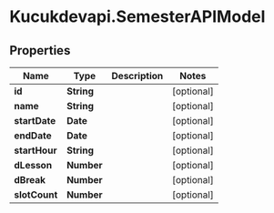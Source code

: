 # Kucukdevapi.SemesterAPIModel

## Properties

Name | Type | Description | Notes
------------ | ------------- | ------------- | -------------
**id** | **String** |  | [optional] 
**name** | **String** |  | [optional] 
**startDate** | **Date** |  | [optional] 
**endDate** | **Date** |  | [optional] 
**startHour** | **String** |  | [optional] 
**dLesson** | **Number** |  | [optional] 
**dBreak** | **Number** |  | [optional] 
**slotCount** | **Number** |  | [optional] 


